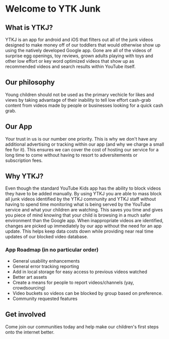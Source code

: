 # Welcome to YTK Junk


## What is YTKJ?

YTKJ is an app for android and iOS that filters out all of the junk videos designed to make money off of our toddlers that would otherwise show up using the natively developed Google app. Gone are all of the videos of surprise egg openings, toy reviews, grown adults playing with toys and other low effort or key word optimized videos that show up as recommended videos and search results within YouTube itself. 

## Our philosophy

Young children should not be used as the primary vechicle for likes and views by taking advantage of their inability to tell low effort cash-grab content from videos made by people or businesses looking for a quick cash grab.  

## Our App

Your trust in us is our number one priority. This is why we don't have any additional advertising or tracking within our app (and why we charge a small fee for it). This ensures we can cover the cost of hosting our service for a long time to come without having to resort to adversitements or subscription fees. 

## Why YTKJ?

Even though the standard YouTube Kids app has the ability to block videos they have to be added manually. By using YTKJ you are able to mass block all junk videos identified by the YTKJ community and YTKJ staff without having to spend time monitoring what is being served by the YouTube service and what your children are watching. This saves you time and gives you piece of mind knowing that your child is browsing in a much safer environment than the Google app. When inappropriate videos are identified, changes are picked up immediately by our app without the need for an app update. This helps keep data costs down while providing near real time updates of our blocked video database.   

### App Roadmap (in no particular order)

- General usability enhancements
- General error tracking reporting
- Add in local storage for easy access to previous videos watched
- Better art assets
- Create a means for people to report videos/channels (yay, crowdsourcing)
- Video buckets so videos can be blocked by group based on preference.
- Community requested features

## Get involved

Come join our communities today and help make our children's first steps onto the internet better.


